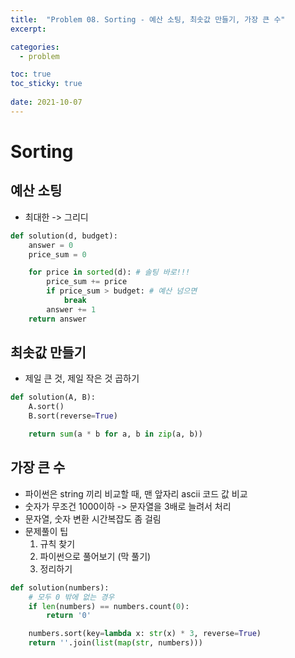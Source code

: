 ```yaml
---
title:  "Problem 08. Sorting - 예산 소팅, 최솟값 만들기, 가장 큰 수"
excerpt:

categories:
  - problem

toc: true
toc_sticky: true
 
date: 2021-10-07
---
```


# Sorting

## 예산 소팅

-   최대한 -> 그리디

```python
def solution(d, budget):
    answer = 0
    price_sum = 0

    for price in sorted(d): # 솔팅 바로!!!
        price_sum += price
        if price_sum > budget: # 예산 넘으면
            break
        answer += 1
    return answer
```

## 최솟값 만들기

-   제일 큰 것, 제일 작은 것 곱하기

```python
def solution(A, B):
    A.sort()
    B.sort(reverse=True)

    return sum(a * b for a, b in zip(a, b))
```

## 가장 큰 수

-   파이썬은 string 끼리 비교할 때, 맨 앞자리 ascii 코드 값 비교
-   숫자가 무조건 1000이하 -> 문자열을 3배로 늘려서 처리
-   문자열, 숫자 변환 시간복잡도 좀 걸림
-   문제풀이 팁
    1.  규칙 찾기
    2.  파이썬으로 풀어보기 (막 풀기)
    3.  정리하기

```python
def solution(numbers):
    # 모두 0 밖에 없는 경우
    if len(numbers) == numbers.count(0):
        return '0'

    numbers.sort(key=lambda x: str(x) * 3, reverse=True)
    return ''.join(list(map(str, numbers)))
```